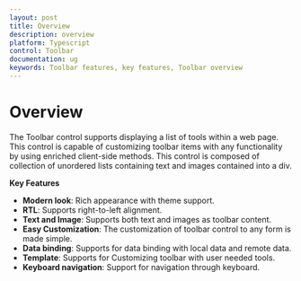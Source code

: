 ```yaml
---
layout: post
title: Overview
description: overview  	 	
platform: Typescript
control: Toolbar
documentation: ug
keywords: Toolbar features, key features, Toolbar overview
---
```


# Overview  	 	

The Toolbar control supports displaying a list of tools within a web page. This control is capable of customizing toolbar items with any functionality by using enriched client-side methods. This control is composed of collection of unordered lists containing text and images contained into a div.

**Key Features**

* **Modern look**: Rich appearance with theme support.
* **RTL**: Supports right-to-left alignment.
* **Text and Image**: Supports both text and images as toolbar content.
* **Easy Customization**: The customization of toolbar control to any form is made simple.
* **Data binding**: Supports for data binding with local data and remote data.
* **Template**: Supports for Customizing toolbar with user needed tools.
* **Keyboard navigation**: Support for navigation through keyboard.



